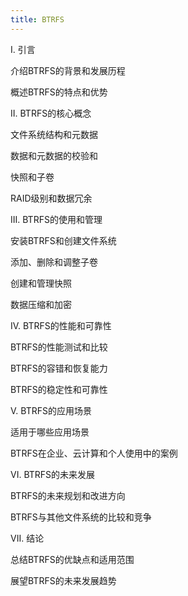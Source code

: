 ```yaml
---
title: BTRFS
---
```

I. 引言



介绍BTRFS的背景和发展历程

概述BTRFS的特点和优势


II. BTRFS的核心概念



文件系统结构和元数据

数据和元数据的校验和

快照和子卷

RAID级别和数据冗余


III. BTRFS的使用和管理



安装BTRFS和创建文件系统

添加、删除和调整子卷

创建和管理快照

数据压缩和加密


IV. BTRFS的性能和可靠性



BTRFS的性能测试和比较

BTRFS的容错和恢复能力

BTRFS的稳定性和可靠性


V. BTRFS的应用场景



适用于哪些应用场景

BTRFS在企业、云计算和个人使用中的案例


VI. BTRFS的未来发展



BTRFS的未来规划和改进方向

BTRFS与其他文件系统的比较和竞争


VII. 结论



总结BTRFS的优缺点和适用范围

展望BTRFS的未来发展趋势
